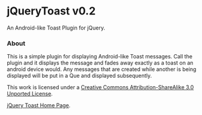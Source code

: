 jQueryToast v0.2
================

An Android-like Toast Plugin for jQuery.

### About 

This is a simple plugin for displaying Android-like Toast messages.  Call the plugin and it displays the message and fades away exactly as a toast on an android device would. Any messages that are created while another is being displayed will be put in a Que and displayed subsequently.

This work is licensed under a [Creative Commons Attribution-ShareAlike 3.0 Unported License](http://creativecommons.org/licenses/by-sa/3.0/).

[jQuery Toast Home Page](http://coplay.dyndns.org:9999/~kel/jquerytoast/index.html).


